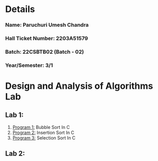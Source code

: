 # Details
### Name: Paruchuri Umesh Chandra
### Hall Ticket Number: 2203A51579
### Batch: 22CSBTB02 (Batch - 02)
### Year/Semester: 3/1

# Design and Analysis of Algorithms Lab
## Lab 1:
1. [Program 1:](https://colab.research.google.com/drive/1-bIWg3ly76udEFdBAB61BHyad-0grC22?usp=sharing) Bubble Sort In C
2. [Program 2:](https://colab.research.google.com/drive/1GnFKMKSaGgTZJWQ6plgmOc5UFrUIljbP?usp=sharing) Insertion Sort In C
3. [Program 3:](https://colab.research.google.com/drive/1oRrs1hdCNx-rZ1vbEDbcHsKDt9p2NQFO?usp=sharing) Selection Sort In C

## Lab 2:
